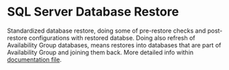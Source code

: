 # SQL Server Database Restore
Standardized database restore, doing some of pre-restore checks and post-restore configurations with restored databse. Doing also refresh of Availability Group databases, means restores into databases that are part of Availability Group and joining them back. More detailed info within [documentation file](docs/SQL_Server_Database_Restore_-_documentation.pdf).
